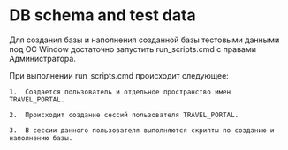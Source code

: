 # DB schema and test data

Для создания базы и наполнения созданной базы тестовыми данными под ОС Window 
достаточно запустить run_scripts.cmd с правами Администратора.

При выполнении run_scripts.cmd происходит следующее:

	1.	Создается пользователь и отдельное пространство имен TRAVEL_PORTAL.

	2.	Происходит создание сессий пользователя TRAVEL_PORTAL.

	3.	В сессии данного пользователя выполняются скрипты по созданию и наполнению базы.